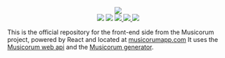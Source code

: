 <p align="center">
  <img src="https://i.imgur.com/QTg3eiE.png" /><br />
  <img src="https://api.netlify.com/api/v1/badges/c2ff334f-0a30-465d-8ff5-f0bfb7e31b18/deploy-status" />
  <img src="https://img.shields.io/github/license/musicorum-app/web" />
  <a href="https://medium.com/musicorum">
    <img src="https://img.shields.io/badge/Medium%20blog-%40musicorum-brightgreen" />
  </a>
  <a href="https://musicorumapp.com">
    <img src="https://img.shields.io/badge/Website-musicorumapp.com-B71C1C" />
  </a>
  <a href="https://twitter.com/intent/follow?screen_name=musicorumapp">
    <img src="https://img.shields.io/twitter/follow/musicorumapp.svg?style=social" />
  </a>
</p>

This is the official repository for the front-end side from the Musicorum project, powered by React and located at [musicorumapp.com](https://musicorumapp.com)
It uses the [Musicorum web api](https://github.com/musicorum-app/web-api) and the [Musicorum generator](https://github.com/musicorum-app/generator).
